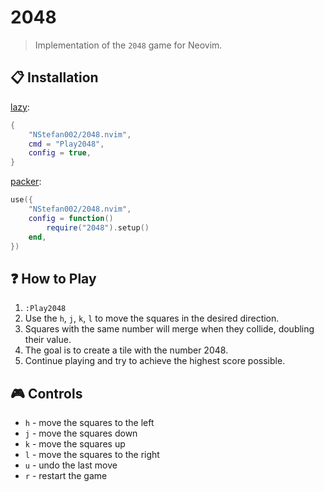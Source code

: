 # 2048

> Implementation of the `2048` game for Neovim.

## 📋 Installation

[lazy](https://github.com/folke/lazy.nvim):

```lua
{
    "NStefan002/2048.nvim",
    cmd = "Play2048",
    config = true,
}
```

[packer](https://github.com/wbthomason/packer.nvim):

```lua
use({
    "NStefan002/2048.nvim",
    config = function()
        require("2048").setup()
    end,
})
```

## ❓ How to Play

1. `:Play2048`
2. Use the `h`, `j`, `k`, `l` to move the squares in the desired direction.
3. Squares with the same number will merge when they collide, doubling their value.
4. The goal is to create a tile with the number 2048.
5. Continue playing and try to achieve the highest score possible.

## 🎮 Controls

-   `h` - move the squares to the left
-   `j` - move the squares down
-   `k` - move the squares up
-   `l` - move the squares to the right
-   `u` - undo the last move
-   `r` - restart the game
